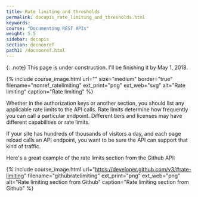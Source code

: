 ```yaml
---
title: Rate limiting and thresholds
permalink: docapis_rate_limiting_and_thresholds.html
keywords:
course: "Documenting REST APIs"
weight: 5.5
sidebar: docapis
section: docnonref
path1: /docnonref.html
---
```


{: .note}
This page is under construction. I'll be finishing it by May 1, 2018.

{% include course_image.html url="" size="medium" border="true" filename="nonref_ratelimiting" ext_print="png" ext_web="svg" alt="Rate limiting" caption="Rate limiting" %}


Whether in the authorization keys or another section, you should list any applicable rate limits to the API calls. Rate limits determine how frequently you can call a particular endpoint. Different tiers and licenses may have different capabilities or rate limits.

If your site has hundreds of thousands of visitors a day, and each page reload calls an API endpoint, you want to be sure the API can support that kind of traffic.

Here's a great example of the rate limits section from the Github API:

{% include course_image.html url="https://developer.github.com/v3/#rate-limiting" filename="githubratelimiting" ext_print="png" ext_web="png" alt="Rate limiting section from Github" caption="Rate limiting section from Github" %}  
